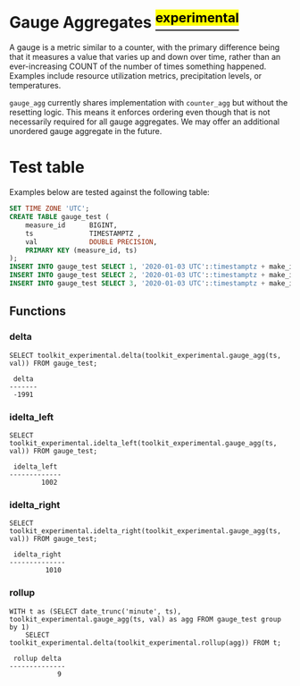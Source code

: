 <!-- markdownlint-disable -->
<!-- vale off -->
# Gauge Aggregates [<sup><mark>experimental</mark></sup>](./README.md#tag-notes)

A gauge is a metric similar to a counter, with the primary difference being
that it measures a value that varies up and down over time, rather than an
ever-increasing COUNT of the number of times something happened.
Examples include resource utilization metrics, precipitation levels,
or temperatures.

`gauge_agg` currently shares implementation with `counter_agg` but without the
resetting logic.  This means it enforces ordering even though that is not
necessarily required for all gauge aggregates.  We may offer an additional
unordered gauge aggregate in the future.

# Test table

Examples below are tested against the following table:

```SQL ,non-transactional
SET TIME ZONE 'UTC';
CREATE TABLE gauge_test (
    measure_id      BIGINT,
    ts              TIMESTAMPTZ ,
    val             DOUBLE PRECISION,
    PRIMARY KEY (measure_id, ts)
);
INSERT INTO gauge_test SELECT 1, '2020-01-03 UTC'::timestamptz + make_interval(days=>v), v + 1000 FROM generate_series(1,10) v;
INSERT INTO gauge_test SELECT 2, '2020-01-03 UTC'::timestamptz + make_interval(days=>v), v + 2000 FROM generate_series(1,10) v;
INSERT INTO gauge_test SELECT 3, '2020-01-03 UTC'::timestamptz + make_interval(days=>v), v + 3000 FROM generate_series(1,10) v;
```

## Functions

### delta

```SQL, publish(delta)
SELECT toolkit_experimental.delta(toolkit_experimental.gauge_agg(ts, val)) FROM gauge_test;
```

```output, publish
 delta
-------
 -1991
```

### idelta_left

```SQL, publish(idelta_left)
SELECT toolkit_experimental.idelta_left(toolkit_experimental.gauge_agg(ts, val)) FROM gauge_test;
```

```output, publish
 idelta_left
-------------
        1002
```

### idelta_right

```SQL, publish(idelta_right)
SELECT toolkit_experimental.idelta_right(toolkit_experimental.gauge_agg(ts, val)) FROM gauge_test;
```

```output, publish
 idelta_right
--------------
         1010
```

### rollup

```SQL, publish(rollup)
WITH t as (SELECT date_trunc('minute', ts), toolkit_experimental.gauge_agg(ts, val) as agg FROM gauge_test group by 1)
    SELECT toolkit_experimental.delta(toolkit_experimental.rollup(agg)) FROM t;
```

```output, publish
 rollup delta
--------------
            9
```
